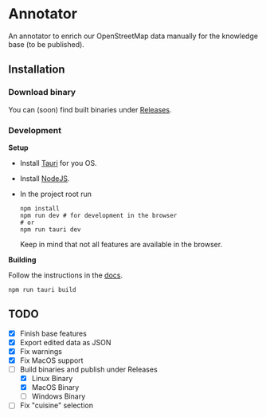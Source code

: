 # Annotator

An annotator to enrich our OpenStreetMap data manually for the knowledge base (to be published).

## Installation

### Download binary

You can (soon) find built binaries under [Releases](https://github.com/chrispr8/annotator/releases).

### Development

**Setup**

-   Install [Tauri](https://tauri.app/v1/guides/getting-started/prerequisites) for you OS.
-   Install [NodeJS](https://nodejs.org/en/learn/getting-started/how-to-install-nodejs).

-   In the project root run
    ```
    npm install
    npm run dev # for development in the browser
    # or
    npm run tauri dev
    ```
    Keep in mind that not all features are available in the browser.

**Building**

Follow the instructions in the [docs](https://tauri.app/v1/guides/building).

```
npm run tauri build
```

## TODO

-   [x] Finish base features
-   [x] Export edited data as JSON
-   [x] Fix warnings
-   [x] Fix MacOS support
-   [ ] Build binaries and publish under Releases
    -   [x] Linux Binary
    -   [x] MacOS Binary
    -   [ ] Windows Binary
-   [ ] Fix "cuisine" selection
